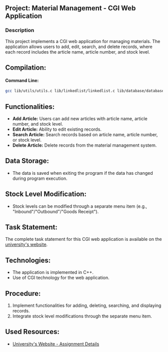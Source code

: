 ## Project: Material Management - CGI Web Application

### Description
This project implements a CGI web application for managing materials. The application allows users to add, edit, search, and delete records, where each record includes the article name, article number, and stock level.

## Compilation:

#### Command Line:
```bash
gcc lib/utils/utils.c lib/linkedlist/linkedlist.c lib/database/database.c main.c -o beleg.cgi
```
## Functionalities:
- **Add Article:** Users can add new articles with article name, article number, and stock level.
- **Edit Article:** Ability to edit existing records.
- **Search Article:** Search records based on article name, article number, or stock level.
- **Delete Article:** Delete records from the material management system.

## Data Storage:
- The data is saved when exiting the program if the data has changed during program execution.

## Stock Level Modification:
- Stock levels can be modified through a separate menu item (e.g., "Inbound"/"Outbound"/"Goods Receipt").

## Task Statement:
The complete task statement for this CGI web application is available on the [university's website](https://www2.htw-dresden.de/~beck/PSPI/Belegaufgaben/PspCB2.html).

## Technologies:
- The application is implemented in C++.
- Use of CGI technology for the web application.

## Procedure:
1. Implement functionalities for adding, deleting, searching, and displaying records.
2. Integrate stock level modifications through the separate menu item.

## Used Resources:
- [University's Website - Assignment Details](https://www2.htw-dresden.de/~beck/PSPI/Belegaufgaben/PspCB2.html)

